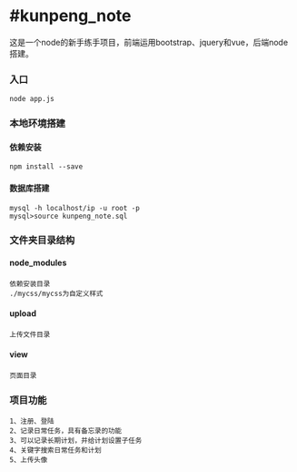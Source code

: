#kunpeng_note
============
这是一个node的新手练手项目，前端运用bootstrap、jquery和vue，后端node搭建。<br>
### 入口<br>
    node app.js
### 本地环境搭建<br>
#### 依赖安装<br>
    npm install --save
#### 数据库搭建<br>
    mysql -h localhost/ip -u root -p 
    mysql>source kunpeng_note.sql
### 文件夹目录结构<br>
#### node_modules<br>
    依赖安装目录
    ./mycss/mycss为自定义样式
#### upload<br>
    上传文件目录
#### view<br>
    页面目录
### 项目功能
    1、注册、登陆
    2、记录日常任务，具有备忘录的功能
    3、可以记录长期计划，并给计划设置子任务
    4、关键字搜索日常任务和计划
    5、上传头像
